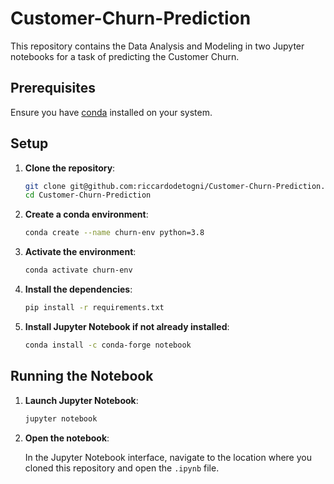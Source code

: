 # Customer-Churn-Prediction

This repository contains the Data Analysis and Modeling in two Jupyter notebooks for a task of predicting the Customer Churn.

## Prerequisites

Ensure you have [conda](https://docs.conda.io/projects/conda/en/latest/user-guide/install/index.html) installed on your system.

## Setup

1. **Clone the repository**:

    ```bash
    git clone git@github.com:riccardodetogni/Customer-Churn-Prediction.git
    cd Customer-Churn-Prediction
    ```

2. **Create a conda environment**:

    ```bash
    conda create --name churn-env python=3.8
    ```

3. **Activate the environment**:

    ```bash
    conda activate churn-env
    ```

4. **Install the dependencies**:

    ```bash
    pip install -r requirements.txt
    ```

5. **Install Jupyter Notebook if not already installed**:

    ```bash
    conda install -c conda-forge notebook
    ```

## Running the Notebook

1. **Launch Jupyter Notebook**:

    ```bash
    jupyter notebook
    ```

2. **Open the notebook**:

    In the Jupyter Notebook interface, navigate to the location where you cloned this repository and open the `.ipynb` file.